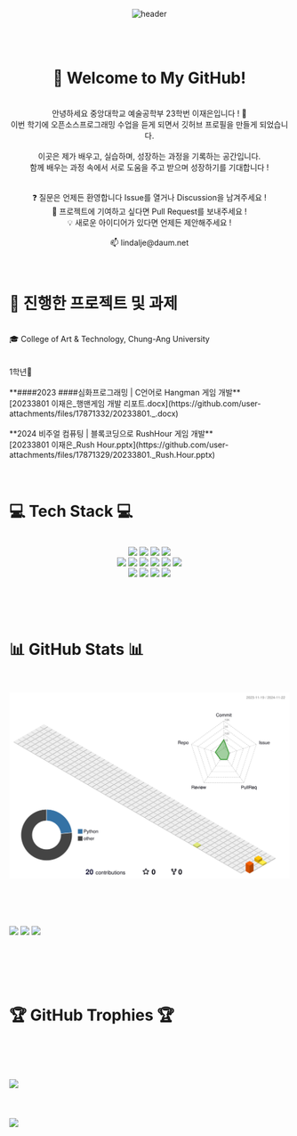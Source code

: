 <div align="center">

![header](https://capsule-render.vercel.app/api?type=Waving&height=300&text=Jae%20Eun&fontSize=80&animation=fadeIn&fontColor=FFFFFF)
<br><br><br><br>

# 👋 Welcome to My GitHub! 
<br>
안녕하세요 중앙대학교 예술공학부 23학번 이재은입니다 ! 🙌<br>
이번 학기에 오픈소스프로그래밍 수업을 듣게 되면서 깃허브 프로필을 만들게 되었습니다.
<br><br>
이곳은 제가 배우고, 실습하며, 성장하는 과정을 기록하는 공간입니다.<br>
함께 배우는 과정 속에서 서로 도움을 주고 받으며 성장하기를 기대합니다 !<br>
<br><br>
❓ 질문은 언제든 환영합니다 Issue를 열거나 Discussion을 남겨주세요 !<br>
🤝 프로젝트에 기여하고 싶다면 Pull Request를 보내주세요 !<br>
💡 새로운 아이디어가 있다면 언제든 제안해주세요 !<br><br>   
📫 lindalje@daum.net
<br><br><br>
</div>

# 🚀 진행한 프로젝트 및 과제
<br>
🎓 College of Art & Technology, Chung-Ang University
<br><br><br>
1학년🔽
<br><br>
**####2023 ####심화프로그래밍 | C언어로 Hangman 게임 개발**
<br> [20233801 이재은_행맨게임 개발 리포트.docx](https://github.com/user-attachments/files/17871332/20233801._.docx)
<br><br>
**2024 비주얼 컴퓨팅   | 블록코딩으로 RushHour 게임 개발**
<br>[20233801 이재은_Rush Hour.pptx](https://github.com/user-attachments/files/17871329/20233801._Rush.Hour.pptx)
<br><br><br>

  
# 💻 Tech Stack 💻
<div align="center">
<br>
<img src="https://img.shields.io/badge/Python-3776AB?style=flat-square&logo=Python&logoColor=white"/>
<img src="https://img.shields.io/badge/C-A8B9CC?style=flat-square&logo=C&logoColor=white"/>
<img src="https://img.shields.io/badge/c++-00599C?style=for-the-badge&logo=c%2B%2B&logoColor=white">
<img src="https://img.shields.io/badge/java-007396?style=flat-square&logo=java&logoColor=white"/>
<br>
<img src="https://img.shields.io/badge/Visual Studio-5C2D91?style=flat-square&logo=Visual Studio&logoColor=white"/>
<img src="https://img.shields.io/badge/Visual Studio Code-007ACC?style=flat-square&logo=Visual Studio Code&logoColor=white"/>
<img src="https://img.shields.io/badge/PyCharm-000000?style=flat-square&logo=PyCharm&logoColor=white"/>
<img src="https://img.shields.io/badge/Git-F05032?style=flat-square&logo=git&logoColor=white"/>
<img src="https://img.shields.io/badge/Google Colab-F9AB00?style=flat-square&logo=Google Colab&logoColor=white"/>
<img src="https://img.shields.io/badge/Linux-FCC624?style=flat-square&logo=linux&logoColor=black"/>
<br>
<img src="https://img.shields.io/badge/Adobe-FF0000?style=flat-square&logo=Adobe&logoColor=white"/>
<img src="https://img.shields.io/badge/Adobe Photoshop-31A8FF?style=flat-square&logo=Adobe Photoshop&logoColor=white"/>
<img src="https://img.shields.io/badge/Adobe Illustrator-FF9A00?style=flat-square&logo=Adobe Illustrator&logoColor=white"/>
<img src="https://img.shields.io/badge/Adobe Premiere Pro-9999FF?style=flat-square&logo=Adobe Premiere Pro&logoColor=white"/>
</div>
<br><br><br><br>

# 📊 GitHub Stats 📊
<br>

![](./profile-3d-contrib/profile-season-animate.svg)
</div>


<br><br><br><br>
![](https://github-readme-stats.vercel.app/api?username=lindalje&theme=rose&hide_border=false&include_all_commits=true&count_private=true)
![](https://github-readme-streak-stats.herokuapp.com/?user=lindalje&theme=rose&hide_border=false)
![](https://github-readme-stats.vercel.app/api/top-langs/?username=lindalje&theme=rose&hide_border=false&include_all_commits=true&count_private=true&layout=compact)

<br><br><br><br>
# 🏆 GitHub Trophies 🏆
<br><br><br><br>
![](https://github-profile-trophy.vercel.app/?username=lindalje&theme=calm_pink&no-frame=false&no-bg=false&margin-w=4)
<br><br><br><br>
[![](https://visitcount.itsvg.in/api?id=lindalje&icon=7&color=5)](https://visitcount.itsvg.in)


</div>

